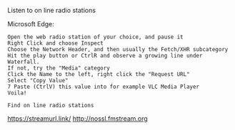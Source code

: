 Listen to on line radio stations


Microsoft Edge:

    Open the web radio station of your choice, and pause it
    Right Click and choose Inspect
    Choose the Network Header, and then usually the Fetch/XHR subcategory
    Hit the play button or CtrlR and observe a growing line under Waterfall.
    If not, try the "Media" category
    Click the Name to the left, right click the "Request URL"
    Select "Copy Value"
    7 Paste (CtrlV) this value into for example VLC Media Player
    Voila!

    Find on line radio stations
https://streamurl.link/
http://nossl.fmstream.org
